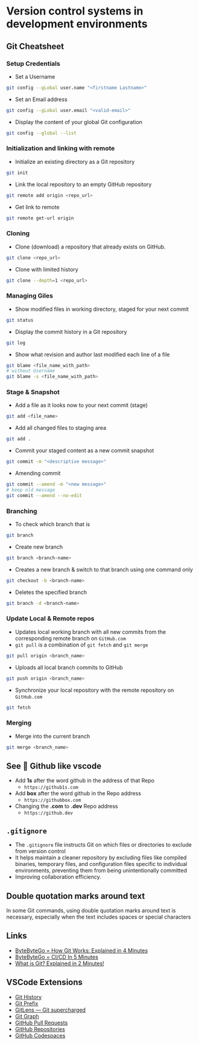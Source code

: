 # Version control systems in development environments

## Git Cheatsheet

### Setup Credentials

- Set a Username

```bash
git config --gLobal user.name "<firstname Lastname>"
```

- Set an Email address

```bash
git config --gLobal user.email "<valid-email>"
```

- Display the content of your global Git configuration

```bash
git config --global --list
```

### Initialization and linking with remote

- Initialize an existing directory as a Git repository

```bash
git init
```

- Link the local repository to an empty GitHub repository

```bash
git remote add origin <repo_url>
```

- Get link to remote

```bash
git remote get-url origin
```

### Cloning

- Clone (download) a repository that already exists on GitHub.

```bash
git clone <repo_url>
```

- Clone with limited history

```bash
git clone --depth=1 <repo_url>
```

### Managing Giles

- Show modified files in working directory, staged for your next commit

```bash
git status
```

- Display the commit history in a Git repository

```bash
git log
```

- Show what revision and author last modified each line of a file

```bash
git blame <file_name_with_path>
# without Username
git blame -s <file_name_with_path>
```

### Stage & Snapshot

- Add a file as it looks now to your next commit (stage)

```bash
git add <file_name>
```

- Add all changed files to staging area

```bash
git add .
```

- Commit your staged content as a new commit snapshot

```bash
git commit -m "<descriptive message>"
```

- Amending commit

```bash
git commit --amend -m "<new message>"
# keep old message
git commit --amend --no-edit
```

### Branching

- To check which branch that is

```bash
git branch
```

- Create new branch

```bash
git branch <branch-name>
```

- Creates a new branch & switch to that branch using one command only

```bash
git checkout -b <branch-name>
```

- Deletes the specified branch

```bash
git branch -d <branch-name>
```

### Update Local & Remote repos

- Updates local working branch with all new commits from the corresponding remote branch on `GitHub.com`
- `git pull` is a combination of `git fetch` and `git merge`

```bash
git pull origin <branch_name>
```

- Uploads all local branch commits to GitHub

```bash
git push origin <branch_name>
```

- Synchronize your local repository with the remote repository on `GitHub.com`

```bash
git fetch
```

### Merging

- Merge <branch> into the current branch

```bash
git merge <branch_name>
```

## See 👀 Github like vscode

- Add **1s** after the word github in the address of that Repo
  - `https://github1s.com`
- Add **box** after the word github in the Repo address
  - `https://githubbox.com`
- Changing the **.com** to **.dev** Repo address
  - `https://github.dev`

## `.gitignore`

- The `.gitignore` file instructs Git on which files or directories to exclude from version control
- It helps maintain a cleaner repository by excluding files like compiled binaries, temporary files, and configuration files specific to individual environments, preventing them from being unintentionally committed
- Improving collaboration efficiency.

## Double quotation marks around text

In some Git commands, using double quotation marks around text is necessary, especially when the text includes spaces or special characters

## Links

- [ByteByteGo = How Git Works: Explained in 4 Minutes](https://www.youtube.com/watch?v=e9lnsKot_SQ)
- [ByteByteGo = CI/CD In 5 Minutes](https://www.youtube.com/watch?v=42UP1fxi2SY)
- [What is Git? Explained in 2 Minutes!](https://www.youtube.com/watch?v=2ReR1YJrNOM)

## VSCode Extensions

- [Git History](https://marketplace.visualstudio.com/items?itemName=donjayamanne.githistory)
- [Git Prefix](https://marketplace.visualstudio.com/items?itemName=srmeyers.git-prefix)
- [GitLens — Git supercharged](https://marketplace.visualstudio.com/items?itemName=eamodio.gitlens)
- [Git Graph](https://marketplace.visualstudio.com/items?itemName=mhutchie.git-graph)
- [GitHub Pull Requests](https://marketplace.visualstudio.com/items?itemName=GitHub.vscode-pull-request-github)
- [GitHub Repositories](https://marketplace.visualstudio.com/items?itemName=GitHub.remotehub)
- [GitHub Codespaces](https://marketplace.visualstudio.com/items?itemName=GitHub.codespaces)
